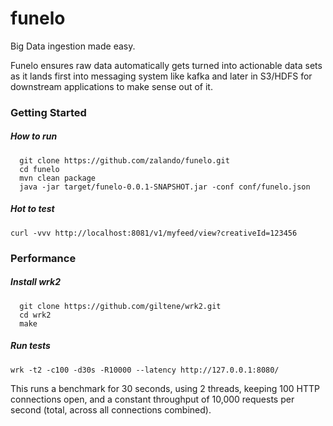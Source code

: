 # funelo
Big Data ingestion made easy.


Funelo ensures raw data automatically gets turned into actionable data sets as it lands first into messaging system like kafka and later in S3/HDFS for downstream applications to make sense out of it.

### Getting Started 

##### How to run
```shell
  git clone https://github.com/zalando/funelo.git
  cd funelo
  mvn clean package
  java -jar target/funelo-0.0.1-SNAPSHOT.jar -conf conf/funelo.json
```    

##### Hot to test
```shell
curl -vvv http://localhost:8081/v1/myfeed/view?creativeId=123456
```

### Performance 

##### Install wrk2
```shell
  git clone https://github.com/giltene/wrk2.git
  cd wrk2
  make
```

##### Run tests
```shell
wrk -t2 -c100 -d30s -R10000 --latency http://127.0.0.1:8080/
```
This runs a benchmark for 30 seconds, using 2 threads, keeping 100 HTTP connections open, and a constant throughput of 10,000 requests per second (total, across all connections combined).
